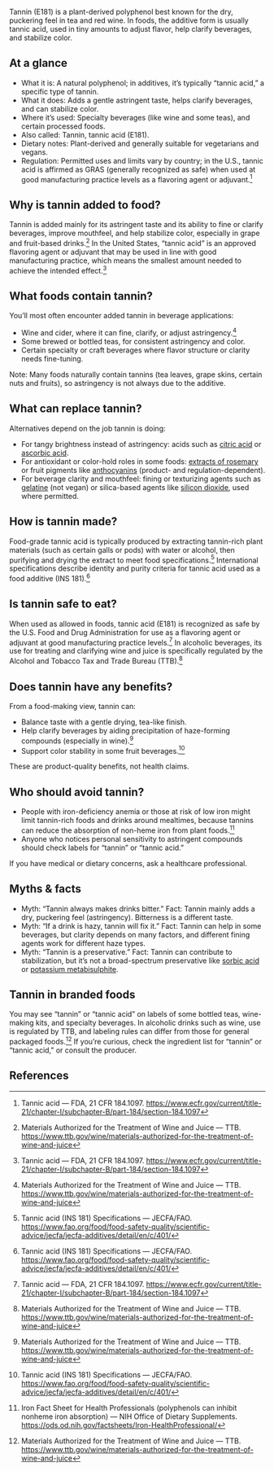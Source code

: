 Tannin (E181) is a plant-derived polyphenol best known for the dry, puckering feel in tea and red wine. In foods, the additive form is usually tannic acid, used in tiny amounts to adjust flavor, help clarify beverages, and stabilize color.

<!--more-->

## At a glance
- What it is: A natural polyphenol; in additives, it’s typically “tannic acid,” a specific type of tannin.
- What it does: Adds a gentle astringent taste, helps clarify beverages, and can stabilize color.
- Where it’s used: Specialty beverages (like wine and some teas), and certain processed foods.
- Also called: Tannin, tannic acid (E181).
- Dietary notes: Plant-derived and generally suitable for vegetarians and vegans.
- Regulation: Permitted uses and limits vary by country; in the U.S., tannic acid is affirmed as GRAS (generally recognized as safe) when used at good manufacturing practice levels as a flavoring agent or adjuvant.[^1]

## Why is tannin added to food?
Tannin is added mainly for its astringent taste and its ability to fine or clarify beverages, improve mouthfeel, and help stabilize color, especially in grape and fruit-based drinks.[^2] In the United States, “tannic acid” is an approved flavoring agent or adjuvant that may be used in line with good manufacturing practice, which means the smallest amount needed to achieve the intended effect.[^1]

## What foods contain tannin?
You’ll most often encounter added tannin in beverage applications:
- Wine and cider, where it can fine, clarify, or adjust astringency.[^2]
- Some brewed or bottled teas, for consistent astringency and color.
- Certain specialty or craft beverages where flavor structure or clarity needs fine-tuning.

Note: Many foods naturally contain tannins (tea leaves, grape skins, certain nuts and fruits), so astringency is not always due to the additive.

## What can replace tannin?
Alternatives depend on the job tannin is doing:
- For tangy brightness instead of astringency: acids such as [citric acid](/e330-citric-acid) or [ascorbic acid](/e300-ascorbic-acid).
- For antioxidant or color-hold roles in some foods: [extracts of rosemary](/e392-extracts-of-rosemary) or fruit pigments like [anthocyanins](/e163-anthocyanins) (product- and regulation-dependent).
- For beverage clarity and mouthfeel: fining or texturizing agents such as [gelatine](/e428-gelatine) (not vegan) or silica-based agents like [silicon dioxide](/e551-silicon-dioxide), used where permitted.

## How is tannin made?
Food-grade tannic acid is typically produced by extracting tannin-rich plant materials (such as certain galls or pods) with water or alcohol, then purifying and drying the extract to meet food specifications.[^3] International specifications describe identity and purity criteria for tannic acid used as a food additive (INS 181).[^3]

## Is tannin safe to eat?
When used as allowed in foods, tannic acid (E181) is recognized as safe by the U.S. Food and Drug Administration for use as a flavoring agent or adjuvant at good manufacturing practice levels.[^1] In alcoholic beverages, its use for treating and clarifying wine and juice is specifically regulated by the Alcohol and Tobacco Tax and Trade Bureau (TTB).[^2]

## Does tannin have any benefits?
From a food-making view, tannin can:
- Balance taste with a gentle drying, tea-like finish.
- Help clarify beverages by aiding precipitation of haze-forming compounds (especially in wine).[^2]
- Support color stability in some fruit beverages.[^3]

These are product-quality benefits, not health claims.

## Who should avoid tannin?
- People with iron-deficiency anemia or those at risk of low iron might limit tannin-rich foods and drinks around mealtimes, because tannins can reduce the absorption of non-heme iron from plant foods.[^4]
- Anyone who notices personal sensitivity to astringent compounds should check labels for “tannin” or “tannic acid.”

If you have medical or dietary concerns, ask a healthcare professional.

## Myths & facts
- Myth: “Tannin always makes drinks bitter.” Fact: Tannin mainly adds a dry, puckering feel (astringency). Bitterness is a different taste.
- Myth: “If a drink is hazy, tannin will fix it.” Fact: Tannin can help in some beverages, but clarity depends on many factors, and different fining agents work for different haze types.
- Myth: “Tannin is a preservative.” Fact: Tannin can contribute to stabilization, but it’s not a broad-spectrum preservative like [sorbic acid](/e200-sorbic-acid) or [potassium metabisulphite](/e224-potassium-metabisulphite).

## Tannin in branded foods
You may see “tannin” or “tannic acid” on labels of some bottled teas, wine-making kits, and specialty beverages. In alcoholic drinks such as wine, use is regulated by TTB, and labeling rules can differ from those for general packaged foods.[^2] If you’re curious, check the ingredient list for “tannin” or “tannic acid,” or consult the producer.

## References
[^1]: Tannic acid — FDA, 21 CFR 184.1097. https://www.ecfr.gov/current/title-21/chapter-I/subchapter-B/part-184/section-184.1097
[^2]: Materials Authorized for the Treatment of Wine and Juice — TTB. https://www.ttb.gov/wine/materials-authorized-for-the-treatment-of-wine-and-juice
[^3]: Tannic acid (INS 181) Specifications — JECFA/FAO. https://www.fao.org/food/food-safety-quality/scientific-advice/jecfa/jecfa-additives/detail/en/c/401/
[^4]: Iron Fact Sheet for Health Professionals (polyphenols can inhibit nonheme iron absorption) — NIH Office of Dietary Supplements. https://ods.od.nih.gov/factsheets/Iron-HealthProfessional/
